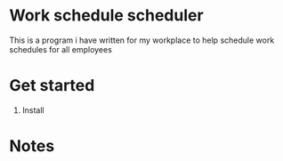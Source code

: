 # Work schedule scheduler

This is a program i have written for my workplace to help schedule work schedules for all employees

# Get started

1. Install

# Notes